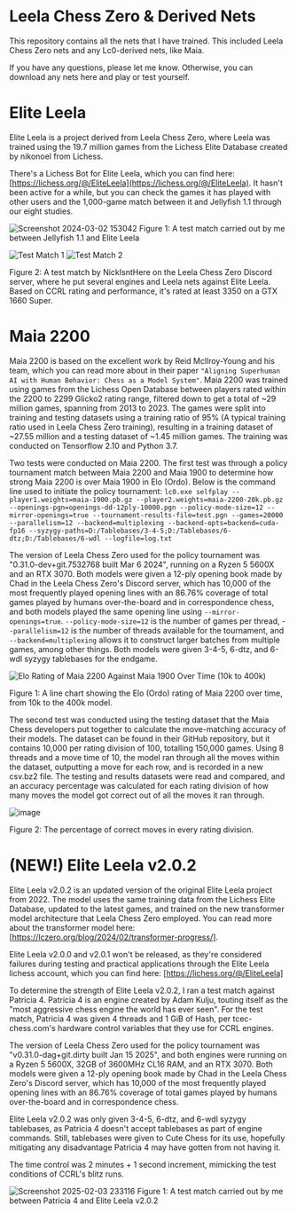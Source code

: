 # Leela Chess Zero & Derived Nets
This repository contains all the nets that I have trained. This included Leela Chess Zero nets and any Lc0-derived nets, like Maia. 

If you have any questions, please let me know. Otherwise, you can download any nets here and play or test yourself.

# Elite Leela
Elite Leela is a project derived from Leela Chess Zero, where Leela was trained using the 19.7 million games from the Lichess Elite Database created by nikonoel from Lichess.

There's a Lichess Bot for Elite Leela, which you can find here: [https://lichess.org/@/EliteLeela](https://lichess.org/@/EliteLeela). It hasn't been active for a while, but you can check the games it has played with other users and the 1,000-game match between it and Jellyfish 1.1 through our eight studies.

![Screenshot 2024-03-02 153042](https://github.com/CallOn84/LeelaNets/assets/55154899/e1f121e5-11dc-4c58-8ceb-6a105e4fbad8)
Figure 1: A test match carried out by me between Jellyfish 1.1 and Elite Leela

![Test Match 1](https://github.com/CallOn84/LeelaNets/assets/55154899/0f37e8ce-7ee7-41e2-94e6-6f9d279fcd7c)
![Test Match 2](https://github.com/CallOn84/LeelaNets/assets/55154899/af5c81e5-2556-4602-994d-262932839256)

Figure 2: A test match by NickIsntHere on the Leela Chess Zero Discord server, where he put several engines and Leela nets against Elite Leela. Based on CCRL rating and performance, it's rated at least 3350 on a GTX 1660 Super.

# Maia 2200
Maia 2200 is based on the excellent work by Reid Mcllroy-Young and his team, which you can read more about in their paper `"Aligning Superhuman AI with Human Behavior: Chess as a Model System"`. Maia 2200 was trained using games from the Lichess Open Database between players rated within the 2200 to 2299 Glicko2 rating range, filtered down to get a total of ~29 million games, spanning from 2013 to 2023. The games were split into training and testing datasets using a training ratio of 95% (A typical training ratio used in Leela Chess Zero training), resulting in a training dataset of ~27.55 million and a testing dataset of ~1.45 million games. The training was conducted on Tensorflow 2.10 and Python 3.7.

Two tests were conducted on Maia 2200. The first test was through a policy tournament match between Maia 2200 and Maia 1900 to determine how strong Maia 2200 is over Maia 1900 in Elo (Ordo). Below is the command line used to initiate the policy tournament:
`lc0.exe selfplay --player1.weights=maia-1900.pb.gz --player2.weights=maia-2200-20k.pb.gz --openings-pgn=openings-dd-12ply-10000.pgn --policy-mode-size=12 --mirror-openings=true --tournament-results-file=test.pgn --games=20000 --parallelism=12 --backend=multiplexing --backend-opts=backend=cuda-fp16 --syzygy-paths=D:/Tablebases/3-4-5;D:/Tablebases/6-dtz;D:/Tablebases/6-wdl --logfile=log.txt`

The version of Leela Chess Zero used for the policy tournament was "0.31.0-dev+git.7532768 built Mar 6 2024", running on a Ryzen 5 5600X and an RTX 3070. Both models were given a 12-ply opening book made by Chad in the Leela Chess Zero's Discord server, which has 10,000 of the most frequently played opening lines with an 86.76% coverage of total games played by humans over-the-board and in correspondence chess, and both models played the same opening line using `--mirror-openings=true`. `--policy-mode-size=12` is the number of games per thread, -`-parallelism=12` is the number of threads available for the tournament, and `--backend=multiplexing` allows it to construct larger batches from multiple games, among other things. Both models were given 3-4-5, 6-dtz, and 6-wdl syzygy tablebases for the endgame.

![Elo Rating of Maia 2200 Against Maia 1900 Over Time (10k to 400k)](https://github.com/CallOn84/LeelaNets/assets/55154899/1eb455b0-c6e5-4356-842b-7c5179b8a210)

Figure 1: A line chart showing the Elo (Ordo) rating of Maia 2200 over time, from 10k to the 400k model.

The second test was conducted using the testing dataset that the Maia Chess developers put together to calculate the move-matching accuracy of their models. The dataset can be found in their GitHub repository, but it contains 10,000 per rating division of 100, totalling 150,000 games. Using 8 threads and a move time of 10, the model ran through all the moves within the dataset, outputting a move for each row, and is recorded in a new csv.bz2 file. The testing and results datasets were read and compared, and an accuracy percentage was calculated for each rating division of how many moves the model got correct out of all the moves it ran through.

![image](https://github.com/CallOn84/LeelaNets/assets/55154899/41c240b2-9cfe-4f9f-b47e-e5580b5bbb8f)

Figure 2: The percentage of correct moves in every rating division.

# (NEW!) Elite Leela v2.0.2
Elite Leela v2.0.2 is an updated version of the original Elite Leela project from 2022. The model uses the same training data from the Lichess Elite Database, updated to the latest games, and trained on the new transformer model architecture that Leela Chess Zero employed. You can read more about the transformer model here: [https://lczero.org/blog/2024/02/transformer-progress/].

Elite Leela v2.0.0 and v2.0.1 won't be released, as they're considered failures during testing and practical applications through the Elite Leela lichess account, which you can find here: [https://lichess.org/@/EliteLeela]

To determine the strength of Elite Leela v2.0.2, I ran a test match against Patricia 4. Patricia 4 is an engine created by Adam Kulju, touting itself as the "most aggressive chess engine the world has ever seen". For the test match, Patricia 4 was given 4 threads and 1 GiB of Hash, per tcec-chess.com's hardware control variables that they use for CCRL engines. 

The version of Leela Chess Zero used for the policy tournament was "v0.31.0-dag+git.dirty built Jan 15 2025", and both engines were running on a Ryzen 5 5600X, 32GB of 3600MHz CL16 RAM, and an RTX 3070. Both models were given a 12-ply opening book made by Chad in the Leela Chess Zero's Discord server, which has 10,000 of the most frequently played opening lines with an 86.76% coverage of total games played by humans over-the-board and in correspondence chess. 

Elite Leela v2.0.2 was only given 3-4-5, 6-dtz, and 6-wdl syzygy tablebases, as Patricia 4 doesn't accept tablebases as part of engine commands. Still, tablebases were given to Cute Chess for its use, hopefully mitigating any disadvantage Patricia 4 may have gotten from not having it.

The time control was 2 minutes + 1 second increment, mimicking the test conditions of CCRL's blitz runs. 

![Screenshot 2025-02-03 233116](https://github.com/user-attachments/assets/ed9b7e94-e3fc-4473-ae2b-c8d9f1926503)
Figure 1: A test match carried out by me between Patricia 4 and Elite Leela v2.0.2
